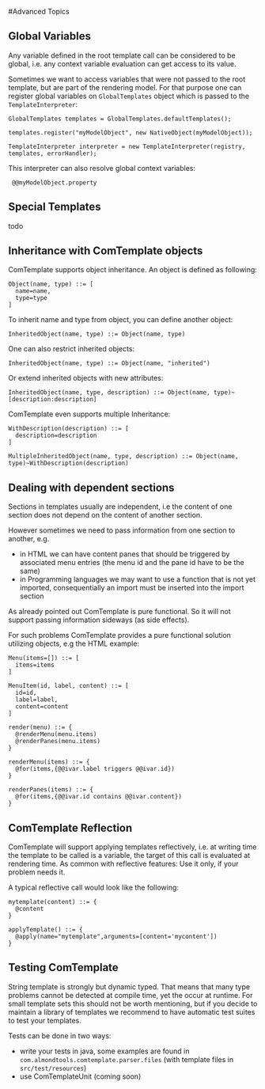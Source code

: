 #Advanced Topics

## Global Variables

Any variable defined in the root template call can be considered to be global, i.e. any context variable evaluation can get access to its value.

Sometimes we want to access variables that were not passed to the root template, but are part of the rendering model. For that purpose one can register global variables on `GlobalTemplates` object which is passed to the `TemplateInterpreter`:

    GlobalTemplates templates = GlobalTemplates.defaultTemplates();
    
    templates.register("myModelObject", new NativeObject(myModelObject));
    
    TemplateInterpreter interpreter = new TemplateInterpreter(registry, templates, errorHandler);
    
This interpreter can also resolve global context variables:

     @@myModelObject.property
   

## Special Templates

todo

## Inheritance with ComTemplate objects

ComTemplate supports object inheritance. An object is defined as following:

    Object(name, type) ::= [
      name=name,
      type=type
    ]

To inherit name and type from object, you can define another object:

    InheritedObject(name, type) ::= Object(name, type)

One can also restrict inherited objects:

    InheritedObject(name, type) ::= Object(name, "inherited")

Or extend inherited objects with new attributes:

    InheritedObject(name, type, description) ::= Object(name, type)~[description:description]

ComTemplate even supports multiple Inheritance:

    WithDescription(description) ::= [
      description=description
    ]
    
    MultipleInheritedObject(name, type, description) ::= Object(name, type)~WithDescription(description)

## Dealing with dependent sections

Sections in templates usually are independent, i.e the content of one section does not depend on the content of another section.

However sometimes we need to pass information from one section to another, e.g.

 - in HTML we can have content panes that should be triggered by associated menu entries (the menu id and the pane id have to be the same)
 - in Programming languages we may want to use a function that is not yet imported, consequentially an import must be inserted into the import section

As already pointed out ComTemplate is pure functional. So it will not support passing information sideways (as side effects).

For such problems ComTemplate provides a pure functional solution utilizing objects, e.g the HTML example:

    Menu(items=[]) ::= [
      items=items
    ]
    
    MenuItem(id, label, content) ::= [
      id=id,
      label=label,
      content=content
    ]

    render(menu) ::= {
      @renderMenu(menu.items)
      @renderPanes(menu.items)
    }
    
    renderMenu(items) ::= {
      @for(items,{@@ivar.label triggers @@ivar.id})
    }
    
    renderPanes(items) ::= {
      @for(items,{@@ivar.id contains @@ivar.content})
    }

## ComTemplate Reflection

ComTemplate will support applying templates reflectively, i.e. at writing time the template to be called is a variable, the target of this call is evaluated at rendering time. As common with reflective features: Use it only, if your problem needs it.

A typical reflective call would look like the following:

    mytemplate(content) ::= {
      @content
    }
    
    applyTemplate() ::= {
      @apply(name="mytemplate",arguments=[content='mycontent'])
    }
    
## Testing ComTemplate

String template is strongly but dynamic typed. That means that many type problems cannot be detected at compile time, yet the occur at runtime. For small template sets this should not be worth mentioning, but if you decide to maintain a library of templates we recommend to have automatic test suites to test your templates.

Tests can be done in two ways:

 - write your tests in java, some examples are found in `com.almondtools.comtemplate.parser.files` (with template files in `src/test/resources`)
 - use ComTemplateUnit (coming soon)  
